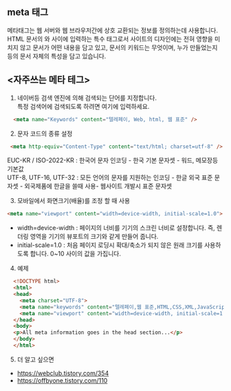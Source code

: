 meta 태그
------------------

메타태그는 웹 서버와 웹 브라우저간에 상호 교환되는 정보를 정의하는데 사용합니다.
HTML 문서의 <head>와 </head> 사이에 입력하는 특수 태그로서 사이트의 디자인에는 전혀 영향을 미치지 않고 문서가 어떤 내용을 담고 있고, 문서의 키워드는 무엇이며, 누가 만들었는지 등의 문서 자체의 특성을 담고 있습니다.

<자주쓰는 메타 테그>
-------------------------
1. 네이버등 검색 엔진에 의해 검색되는 단어를 지정합니다.
<br>특정 검색어에 검색되도록 하려면 여기에 입력하세요.
```html
  <meta name="Keywords" content="텔레페이, Web, html, 웹 표준" />
```

2. 문자 코드의 종류 설정
```html  
 <meta http-equiv="Content-Type" content="text/html; charset=utf-8" />
```
EUC-KR / ISO-2022-KR : 한국어 문자 인코딩  - 한국 기본 문자셋 - 워드, 메모장등 기본값
<br>UTF-8, UTF-16, UTF-32  : 모든 언어의 문자를 지원하는 인코딩 - 한글 외국 표준 문자셋 - 외국제품에 한글을 쓸때 사용- 웹사이트 개발시 표준 문자셋
 

3. 모바일에서 화면크기(배율)를 조정 할 때 사용 
```html
<meta name="viewport" content="width=device-width, initial-scale=1.0">
```
 - width=device-width : 페이지의 너비를 기기의 스크린 너비로 설정합니다. 즉, 렌더링 영역을 기기의 뷰포트의 크기와 같게 만들어 줍니다.
 - initial-scale=1.0 : 처음 페이지 로딩시 확대/축소가 되지 않은 원래 크기를 사용하도록 합니다. 0~10 사이의 값을 가집니다.
 
4. 예제
```html
  <!DOCTYPE html>
  <html>
  <head>
    <meta charset="UTF-8">    
    <meta name="keywords" content="텔레페이,웹 표준,HTML,CSS,XML,JavaScript">   
    <meta name="viewport" content="width=device-width, initial-scale=1.0">
  </head>
  <body>
  <p>All meta information goes in the head section...</p>
  </body>
  </html>
```
5. 더 알고 싶으면
 - https://webclub.tistory.com/354
  - https://offbyone.tistory.com/110
